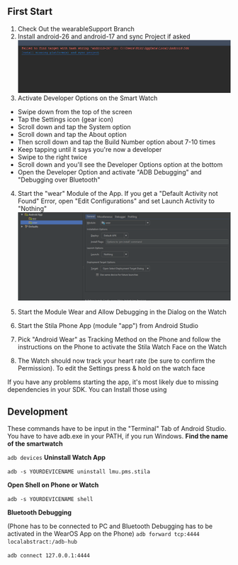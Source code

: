 ## First Start
1. Check Out the wearableSupport Branch
2. Install android-26 and android-17 and sync Project if asked  
![](../images/wear_1.png)  
3. Activate Developer Options on the Smart Watch  
- Swipe down from the top of the screen  
- Tap the Settings icon (gear icon)  
- Scroll down and tap the System option  
- Scroll down and tap the About option  
- Then scroll down and tap the Build Number option about 7-10 times  
- Keep tapping until it says you're now a developer  
- Swipe to the right twice  
- Scroll down and you'll see the Developer Options option at the bottom  
- Open the Developer Option and activate "ADB Debugging" and "Debugging over Bluetooth"  
4. Start the "wear" Module of the App. If you get a "Default Activity not Found" Error, open "Edit Configurations" and set Launch Activity to "Nothing"  
![](../images/wear_2.png)  
5. Start the Module Wear and Allow Debugging in the Dialog on the Watch  

6. Start the Stila Phone App (module "app") from Android Studio  

7. Pick "Android Wear" as Tracking Method on the Phone and follow the instructions on the Phone to activate the Stila Watch Face on the Watch  

8. The Watch should now track your heart rate (be sure to confirm the Permission). To edit the Settings press & hold on the watch face

If you have any problems starting the app, it's most likely due to missing dependencies in your SDK. You can Install those using


## Development

These commands have to be input in the "Terminal" Tab of Android Studio. You have to have adb.exe in your PATH, if you run Windows.
**Find the name of the smartwatch**

``adb devices``
**Uninstall Watch App**

``adb -s YOURDEVICENAME uninstall lmu.pms.stila``

**Open Shell on Phone or Watch**

``adb -s YOURDEVICENAME shell``

**Bluetooth Debugging**

(Phone has to be connected to PC and Bluetooth Debugging has to be activated in the WearOS App on the Phone)
``adb forward tcp:4444 localabstract:/adb-hub``

``adb connect 127.0.0.1:4444``
